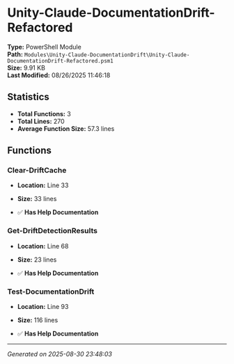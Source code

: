 # Unity-Claude-DocumentationDrift-Refactored

**Type:** PowerShell Module  
**Path:** `Modules\Unity-Claude-DocumentationDrift\Unity-Claude-DocumentationDrift-Refactored.psm1`  
**Size:** 9.91 KB  
**Last Modified:** 08/26/2025 11:46:18  

## Statistics

- **Total Functions:** 3
- **Total Lines:** 270
- **Average Function Size:** 57.3 lines

## Functions


### Clear-DriftCache

- **Location:** Line 33
- **Size:** 33 lines

- ✅ **Has Help Documentation** 
### Get-DriftDetectionResults

- **Location:** Line 68
- **Size:** 23 lines

- ✅ **Has Help Documentation** 
### Test-DocumentationDrift

- **Location:** Line 93
- **Size:** 116 lines

- ✅ **Has Help Documentation**

---
*Generated on 2025-08-30 23:48:03*
